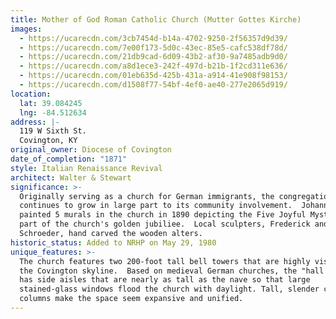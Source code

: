 ```yaml
---
title: Mother of God Roman Catholic Church (Mutter Gottes Kirche)
images:
  - https://ucarecdn.com/3cb7454d-b14a-4702-9250-2f56357d9d39/
  - https://ucarecdn.com/7e00f173-5d0c-43ec-85e5-cafc538df78d/
  - https://ucarecdn.com/21db9cad-6d09-43b2-af30-9a7485adb9d0/
  - https://ucarecdn.com/a8d1ece3-242f-497d-b21b-1f2cd311e636/
  - https://ucarecdn.com/01eb635d-425b-431a-a914-41e908f98153/
  - https://ucarecdn.com/d1508f77-54bf-4ef0-ae40-277e2065d919/
location:
  lat: 39.084245
  lng: -84.512634
address: |-
  119 W Sixth St.
  Covington, KY
original_owner: Diocese of Covington
date_of_completion: "1871"
style: Italian Renaissance Revival
architect: Walter & Stewart
significance: >-
  Originally serving as a church for German immigrants, the congregation
  continues to grow in large part to its community involvement.  Johann Schmitt
  painted 5 murals in the church in 1890 depicting the Five Joyful Mysteries as
  part of the church's golden jubiliee.  Local sculpters, Frederick and Henry
  Schroeder, hand carved the wooden alters.
historic_status: Added to NRHP on May 29, 1980
unique_features: >-
  The church features two 200-foot tall bell towers that are highly visible on
  the Covington skyline.  Based on medieval German churches, the "hall church"
  has side aisles that are nearly as tall as the nave so that large
  stained-glass windows flood the church with daylight. Tall, slender cast-iron
  columns make the space seem expansive and unified.
---
```

